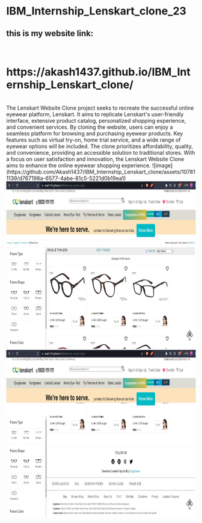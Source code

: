 # IBM_Internship_Lenskart_clone_23
<h2>this is my website link:</h2>
<br>
<h1>https://akash1437.github.io/IBM_Internship_Lenskart_clone/</h1>
<br>
The Lenskart Website Clone project seeks to recreate the successful online eyewear platform, Lenskart. It aims to replicate Lenskart's user-friendly interface, extensive product catalog, personalized shopping experience, and convenient services. By cloning the website, users can enjoy a seamless platform for browsing and purchasing eyewear products. Key features such as virtual try-on, home trial service, and a wide range of eyewear options will be included. The clone prioritizes affordability, quality, and convenience, providing an accessible solution to traditional stores. With a focus on user satisfaction and innovation, the Lenskart Website Clone aims to enhance the online eyewear shopping experience.
![image](https://github.com/Akash1437/IBM_Internship_Lenskart_clone/assets/107811139/d767198a-6577-4abe-81c5-5221d0b19ea1)

<br>
<img src="ss1.jpg"  width="947" height="445">
<img src="ss2.jpg"  width="947" height="445">

